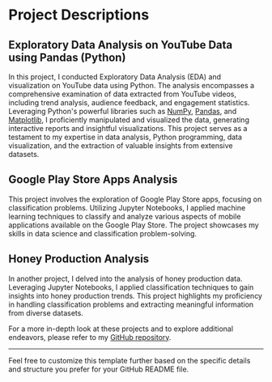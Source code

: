 # Project Descriptions

## Exploratory Data Analysis on YouTube Data using Pandas (Python)

In this project, I conducted Exploratory Data Analysis (EDA) and visualization on YouTube data using Python. The analysis encompasses a comprehensive examination of data extracted from YouTube videos, including trend analysis, audience feedback, and engagement statistics. Leveraging Python's powerful libraries such as [NumPy](link_to_numpy), [Pandas](link_to_pandas), and [Matplotlib](link_to_matplotlib), I proficiently manipulated and visualized the data, generating interactive reports and insightful visualizations. This project serves as a testament to my expertise in data analysis, Python programming, data visualization, and the extraction of valuable insights from extensive datasets.

## Google Play Store Apps Analysis

This project involves the exploration of Google Play Store apps, focusing on classification problems. Utilizing Jupyter Notebooks, I applied machine learning techniques to classify and analyze various aspects of mobile applications available on the Google Play Store. The project showcases my skills in data science and classification problem-solving.

## Honey Production Analysis

In another project, I delved into the analysis of honey production data. Leveraging Jupyter Notebooks, I applied classification techniques to gain insights into honey production trends. This project highlights my proficiency in handling classification problems and extracting meaningful information from diverse datasets.

For a more in-depth look at these projects and to explore additional endeavors, please refer to my [GitHub repository](link_to_your_repository).


---

Feel free to customize this template further based on the specific details and structure you prefer for your GitHub README file.
